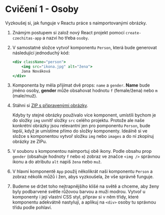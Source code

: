 # Cvičení 1 - Osoby

Vyzkoušej si, jak funguje v Reactu práce s naimportovanými obrázky.

1. Známým postupem si založ nový React projekt pomocí `create-czechitas-app` a nazvi ho třeba `osoby`.

2. V samostatné složce vytvoř komponentu `Person`, která bude generovat následující jednoduchý kód:

	```jsx
	<div className="person">
		<img src="ikona.jpg" alt="žena">
		Jana Nováková
	</div>
	```

4. Komponenta by měla přijímat dvě props: `name` a `gender`. **Name** bude jméno osoby, **gender** může obsahovat hodnotu `f` (female/žena) nebo `m` (male/muž).

5. Stáhni si [ZIP s připravenými obrázky](https://github.com/Czechitas-React-podklady/React-lekce-04/raw/main/cviceni-01-osoby/osoby-ikony.zip).

	Kdyby ty stejné obrázky používalo více komponent, umístili bychom je do složky `img` uvnitř složky `src` celého projektu. Protože ale naše konkrétní obrázky jsou relevantní jen pro pomponentu `Person`, bude lepší, když je umístíme přímo do složky komponenty. Ideálně si ve složce s komponentou vytvoř složku `img` nebo `images` a do ní zkopíruj obrázky ze ZIPu.

6. V souboru s komponentou naimportuj obě ikony. Podle obsahu prop `gender` (obsahuje hodnoty `f` nebo `m`) zobraz ve značce `<img />` správnou ikonu a do atributu `alt` napiš `žena` nebo `muž`.

7. V hlavní komponentě `App` použij několikrát naši komponentu `Person` a zobraz několik můžů i žen, abys vyzkoušela, že vše správně funguje.

8. Budeme se držet toho nejtrapnějšího klišé na světě a chceme, aby ženy byly podbarvené světle růžovou barvou a muži modrou. Vytvoř u komponenty i její vlastní CSS styl, připrav si v něm třídy, které komponentu adekvátně nastylují, a aplikuj na `<div>` osoby tu správnou třídu podle pohlaví.

